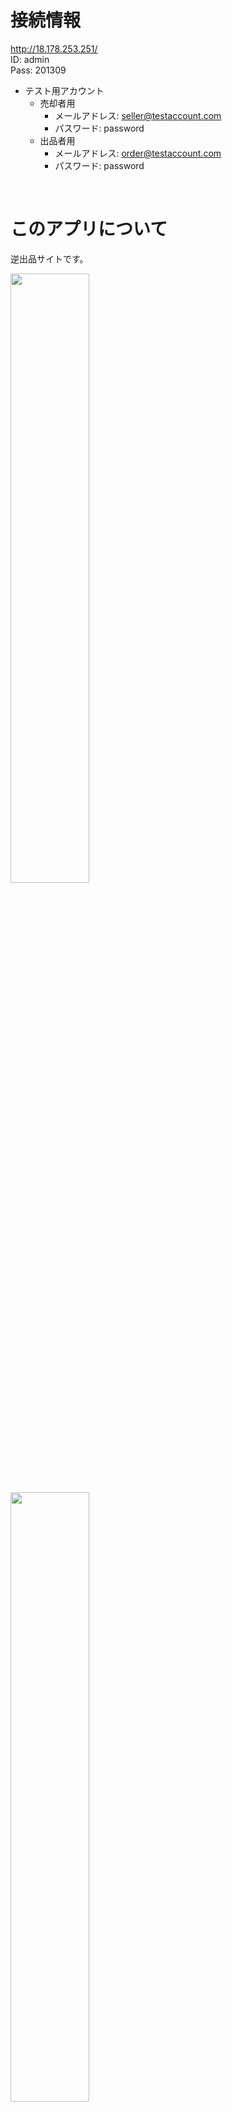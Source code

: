 # 接続情報
http://18.178.253.251/  
ID: admin  
Pass: 201309  
  
* テスト用アカウント
  * 売却者用
    * メールアドレス: seller@testaccount.com
    * パスワード: password
  * 出品者用
    * メールアドレス: order@testaccount.com
    * パスワード: password  
<br/>
  
# このアプリについて
逆出品サイトです。  
  
<img src="https://user-images.githubusercontent.com/54430228/75004921-16b29100-54b0-11ea-9d88-4bf6bd398e28.png" width=50% height=50%>
<img src="https://user-images.githubusercontent.com/54430228/75005078-917bac00-54b0-11ea-9747-1011904bec07.png" width=50% height=50%>
<img src="https://user-images.githubusercontent.com/54430228/75005082-93de0600-54b0-11ea-9775-1795a044fdb6.png" width=50% height=50%>


逆出品について。  
「○○という商品を△△円で書います」  
「◯◯という商品を△△円で売ってくれる方募集」  
というように「○○という商品を△△円で売ります」と真逆の考えです。  
<br/>
  
# 制作理由
オンラインゲーム（以下オンゲー）のファンサイトとして運用を考えたため。  
しかし、それは実際にゲームをプレイしていないと使えない仕様にするため、ポートフォリオとして使えません。そこで、動作を確認するためだけに作ったのが本アプリとなります。  
実際に運用する物は多少デザインが変更され、新規登録の仕組みが変更されたものになります。  
  
* 小規模でいいので運用したい。  
* 逆出品、逆募集、逆購入というようなシステムが欲しいという声が昔からあった。  
（ヤフオクやメルカリ、オンゲー内のマーケットボード等のCtoCシステムを利用しているユーザーの声を耳にしたため）<br/>
  
という理由から、文字のみで商品がわかり、逆出品が物理的に出来ないのは何かと考えたらオンゲーだったから。    
<br/>
  
# 今後について
・某オンゲーのファンサイトとして、まずはテスト運用をを考えているので、なりすまし対策を考えた新規登録の方法に変更する。  
・それ用のテストコードを書く。   
・運用後はユーザーからフィードバックをもらう。  
・エラーメッセージを見やすくする。  
・退会を可能にする。  
<br/>
  
# DB設計
<img src="https://user-images.githubusercontent.com/54430228/74808740-e1cb0080-532e-11ea-8309-0b65d319b381.png">


